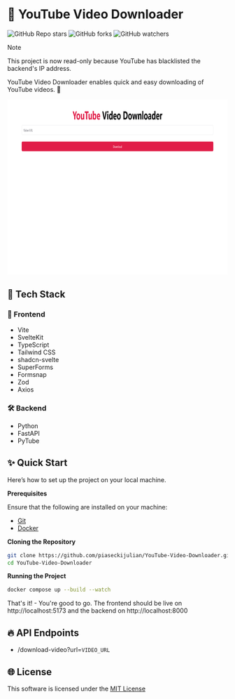 # 🚀 YouTube Video Downloader

![GitHub Repo stars](https://img.shields.io/github/stars/piaseckijulian/YouTube-Video-Downloader?style=for-the-badge)
![GitHub forks](https://img.shields.io/github/forks/piaseckijulian/YouTube-Video-Downloader?style=for-the-badge)
![GitHub watchers](https://img.shields.io/github/watchers/piaseckijulian/YouTube-Video-Downloader?style=for-the-badge)

> [!NOTE]  
> This project is now read-only because YouTube has blacklisted the backend's IP address.

YouTube Video Downloader enables quick and easy downloading of YouTube videos. 🚀

<img src="./web/static/thumbnail.png" alt="Image of YouTube Video Downloader" width="800" height="400" />

## 📐 Tech Stack

### 🎨 Frontend

- Vite
- SvelteKit
- TypeScript
- Tailwind CSS
- shadcn-svelte
- SuperForms
- Formsnap
- Zod
- Axios

### 🛠️ Backend

- Python
- FastAPI
- PyTube

## ✨ Quick Start

Here’s how to set up the project on your local machine.

**Prerequisites**

Ensure that the following are installed on your machine:

- [Git](https://git-scm.com)
- [Docker](https://docker.com)

**Cloning the Repository**

```bash
git clone https://github.com/piaseckijulian/YouTube-Video-Downloader.git
cd YouTube-Video-Downloader
```

**Running the Project**

```bash
docker compose up --build --watch
```

That's it! - You're good to go. The frontend should be live on http://localhost:5173 and the backend on http://localhost:8000

## 🔥 API Endpoints

- /download-video?url=`VIDEO_URL`

## 🌐 License

This software is licensed under the [MIT License](https://github.com/piaseckijulian/YouTube-Video-Downloader/blob/main/LICENSE)
